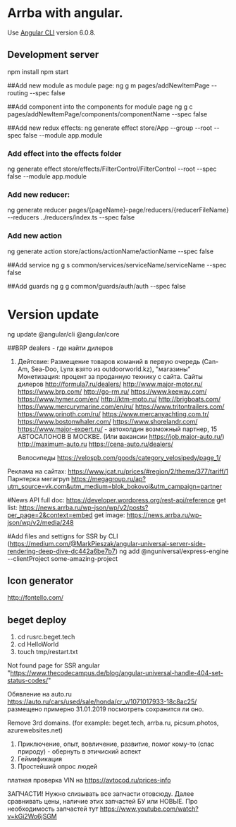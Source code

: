 # Arrba with angular.

Use [Angular CLI](https://github.com/angular/angular-cli) version 6.0.8.

## Development server

npm install
npm start

##Add new module as module page:
ng g m pages/addNewItemPage --routing --spec false

##Add component into the components for module page
ng g c pages/addNewItemPage/components/componentName --spec false


##Add new redux effects:
ng generate effect store/App --group --root --spec false --module app.module

### Add effect into the effects folder
ng generate effect store/effects/FilterControl/FilterControl --root --spec false --module app.module
### Add new reducer:
ng generate reducer pages/{pageName}-page/reducers/{reducerFileName} --reducers ../reducers/index.ts --spec false
### Add new action
ng generate action store/actions/actionName/actionName --spec false

##Add service 
ng g s common/services/serviceName/serviceName --spec false

##Add guards 
ng g g common/guards/auth/auth --spec false

# Version update

ng update @angular/cli @angular/core

##BRP dealers - где найти дилеров
1. Дейтсвие: Размещение товаров команий в первую очередь (Can-Am, Sea-Doo, Lynx взято из outdoorworld.kz), "магазины"
   Монетизация: процент за проданную технику с сайта.
    Сайты дилеров
    http://formula7.ru/dealers/
    http://www.major-motor.ru/
    https://www.brp.com/
    http://go-rm.ru/
    https://www.keeway.com/
    https://www.hymer.com/en/
    http://ktm-moto.ru/
    http://brigboats.com/
    https://www.mercurymarine.com/en/ru/
    https://www.tritontrailers.com/
    https://www.prinoth.com/ru/
    https://www.mercanyachting.com.tr/
    https://www.bostonwhaler.com/
    https://www.shorelandr.com/
    https://www.major-expert.ru/ - автохолдин возможный партнер, 15 АВТОСАЛОНОВ В МОСКВЕ. (Или вакансии https://job.major-auto.ru/)
    http://maximum-auto.ru
    https://cena-auto.ru/dealers/

    Велосипеды 
    https://velospb.com/goods/category_velosipedy/page_1/

Реклама на сайтах:
https://www.jcat.ru/prices/#region/2/theme/377/tariff/1
Парнтерка мегагруп https://megagroup.ru/ap?utm_source=vk.com&utm_medium=blok_bokovoi&utm_campaign=partner

#News API
full doc: https://developer.wordpress.org/rest-api/reference
get list: https://news.arrba.ru/wp-json/wp/v2/posts?per_page=2&context=embed
get image: https://news.arrba.ru/wp-json/wp/v2/media/248


#Add files and settigns for SSR by CLI (https://medium.com/@MarkPieszak/angular-universal-server-side-rendering-deep-dive-dc442a6be7b7)
ng add @nguniversal/express-engine --clientProject some-amazing-project

## Icon generator
http://fontello.com/

## beget deploy
1. cd rusrc.beget.tech
2. cd HelloWorld
3. touch tmp/restart.txt



Not found page for SSR angular "https://www.thecodecampus.de/blog/angular-universal-handle-404-set-status-codes/"


Обявление на auto.ru https://auto.ru/cars/used/sale/honda/cr_v/1071017933-18c8ac25/ размещено примерно 31.01.2019 посмотреть сохранится ли оно.

Remove 3rd domains.
(for example: beget.tech, arrba.ru, picsum.photos, azurewebsites.net)


1. Приключение, опыт, вовличение, развитие, помог кому-то (спас природу) - обернуть в этичиский аспект
2. Геймификация
3. Простейший опрос людей

платная проверка VIN на https://avtocod.ru/prices-info

ЗАПЧАСТИ! Нужно слизывать все запчасти отовсюду. 
    Далее сравнивать цены, наличие этих запчастей БУ или НОВЫЕ.
    Про необходимость запчастей тут https://www.youtube.com/watch?v=kGi2Wo6jSGM 
